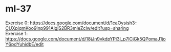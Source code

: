 # ml-37


Exercise 0: https://docs.google.com/document/d/1caOysish3-CUXpiqmKoo9Inp991AigjS2BR3mleZclw/edit?usp=sharing  
Exercise 1: https://docs.google.com/document/d/18jJn9vkdpYPi3I_p7lCjGk5QPomaJ1joY6pdYuhidbE/edit
